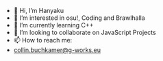 - 👋 Hi, I’m Hanyaku
- 👀 I’m interested in osu!, Coding and Brawlhalla
- 🌱 I’m currently learning C++
- 💞️ I’m looking to collaborate on JavaScript Projects
- 📫 How to reach me:
 - collin.buchkamer@g-works.eu
